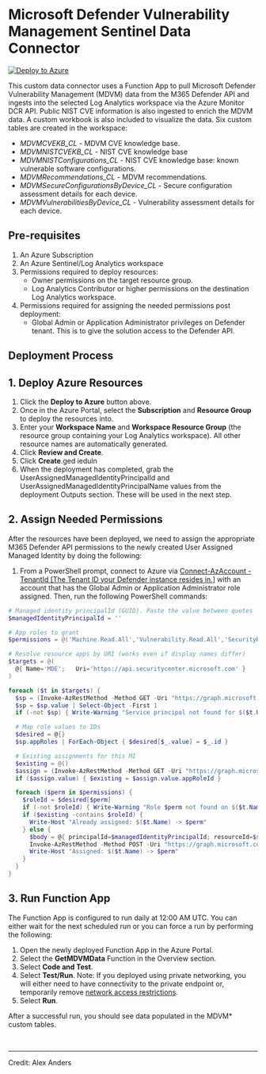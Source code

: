 # Microsoft Defender Vulnerability Management Sentinel Data Connector

[![Deploy to Azure](https://aka.ms/deploytoazurebutton)](https://portal.azure.com/#create/Microsoft.Template/uri/https%3A%2F%2Fraw.githubusercontent.com%2FJ-HEARD%2FSentinel-Infra-Deploy%2Fmaster%2Fsentinel-deploy-mdvm%2FazureDeploy.json)

This custom data connector uses a Function App to pull Microsoft Defender Vulnerability Management (MDVM) data from the M365 Defender API and ingests into the selected Log Analytics workspace via the Azure Monitor DCR API. Public NIST CVE information is also ingested to enrich the MDVM data. A custom workbook is also included to visualize the data. Six custom tables are created in the workspace:
- *MDVMCVEKB_CL* - MDVM CVE knowledge base.
- *MDVMNISTCVEKB_CL* - NIST CVE knowledge base
- *MDVMNISTConfigurations_CL* - NIST CVE knowledge base: known vulnerable software configurations.
- *MDVMRecommendations_CL* - MDVM recommendations.
- *MDVMSecureConfigurationsByDevice_CL* - Secure configuration assessment details for each device.
- *MDVMVulnerabilitiesByDevice_CL* - Vulnerability assessment details for each device.

## **Pre-requisites**
1. An Azure Subscription
2. An Azure Sentinel/Log Analytics workspace
3. Permissions required to deploy resources:
    - Owner permissions on the target resource group.
    - Log Analytics Contributor or higher permissions on the destination Log Analytics workspace.
4. Permissions required for assigning the needed permissions post deployment:
    - Global Admin or Application Administrator privileges on Defender tenant. This is to give the solution access to the Defender API.

## **Deployment Process**
## 1. Deploy Azure Resources
1. Click the **Deploy to Azure** button above.
2. Once in the Azure Portal, select the **Subscription** and **Resource Group** to deploy the resources into.
3. Enter your **Workspace Name** and **Workspace Resource Group** (the resource group containing your Log Analytics workspace). All other resource names are automatically generated.
4. Click **Review and Create**.
5. Click **Create**.ged ieduln
6. When the deployment has completed, grab the UserAssignedManagedIdentityPrincipalId and UserAssignedManagedIdentityPrincipalName values from the deployment Outputs section. These will be used in the next step.

## 2. Assign Needed Permissions
After the resources have been deployed, we need to assign the appropriate M365 Defender API permissions to the newly created User Assigned Managed Identity by doing the following:
1. From a PowerShell prompt, connect to Azure via [Connect-AzAccount -TenantId [The Tenant ID your Defender instance resides in.]](https://learn.microsoft.com/en-us/powershell/module/az.accounts/connect-azaccount?view=azps-9.2.0) with an account that has the Global Admin or Application Administrator role assigned. Then, run the following PowerShell commands:
```PowerShell
# Managed identity principalId (GUID). Paste the value between quotes
$managedIdentityPrincipalId = ''

# App roles to grant
$permissions = @('Machine.Read.All','Vulnerability.Read.All','SecurityRecommendation.Read.All')

# Resolve resource apps by URI (works even if display names differ)
$targets = @(
  @{ Name='MDE';   Uri='https://api.securitycenter.microsoft.com' }
)

foreach ($t in $targets) {
  $sp = (Invoke-AzRestMethod -Method GET -Uri "https://graph.microsoft.com/v1.0/servicePrincipals?`$filter=servicePrincipalNames/any(s:s eq '$($t.Uri)')").Content | ConvertFrom-Json
  $sp = $sp.value | Select-Object -First 1
  if (-not $sp) { Write-Warning "Service principal not found for $($t.Uri)"; continue }

  # Map role values to IDs
  $desired = @{}
  $sp.appRoles | ForEach-Object { $desired[$_.value] = $_.id }

  # Existing assignments for this MI
  $existing = @()
  $assign = (Invoke-AzRestMethod -Method GET -Uri "https://graph.microsoft.com/v1.0/servicePrincipals/$($sp.id)/appRoleAssignedTo?`$filter=principalId eq $managedIdentityPrincipalId").Content | ConvertFrom-Json
  if ($assign.value) { $existing = $assign.value.appRoleId }

  foreach ($perm in $permissions) {
    $roleId = $desired[$perm]
    if (-not $roleId) { Write-Warning "Role $perm not found on $($t.Name)"; continue }
    if ($existing -contains $roleId) {
      Write-Host "Already assigned: $($t.Name) -> $perm"
    } else {
      $body = @{ principalId=$managedIdentityPrincipalId; resourceId=$sp.id; appRoleId=$roleId } | ConvertTo-Json
      Invoke-AzRestMethod -Method POST -Uri "https://graph.microsoft.com/v1.0/servicePrincipals/$($sp.id)/appRoleAssignedTo" -Payload $body | Out-Null
      Write-Host "Assigned: $($t.Name) -> $perm"
    }
  }
}
```

## 3. Run Function App
The Function App is configured to run daily at 12:00 AM UTC. You can either wait for the next scheduled run or you can force a run by performing the following:
1. Open the newly deployed Function App in the Azure Portal.
2. Select the **GetMDVMData** Function in the Overview section.
3. Select **Code and Test**.
4. Select **Test/Run**. Note: If you deployed using private networking, you will either need to have connectivity to the private endpoint or, temporarily remove [network access restrictions](https://learn.microsoft.com/en-us/azure/app-service/overview-access-restrictions).
5. Select **Run**.

After a successful run, you should see data populated in the MDVM* custom tables.

<br>

---

Credit: Alex Anders
